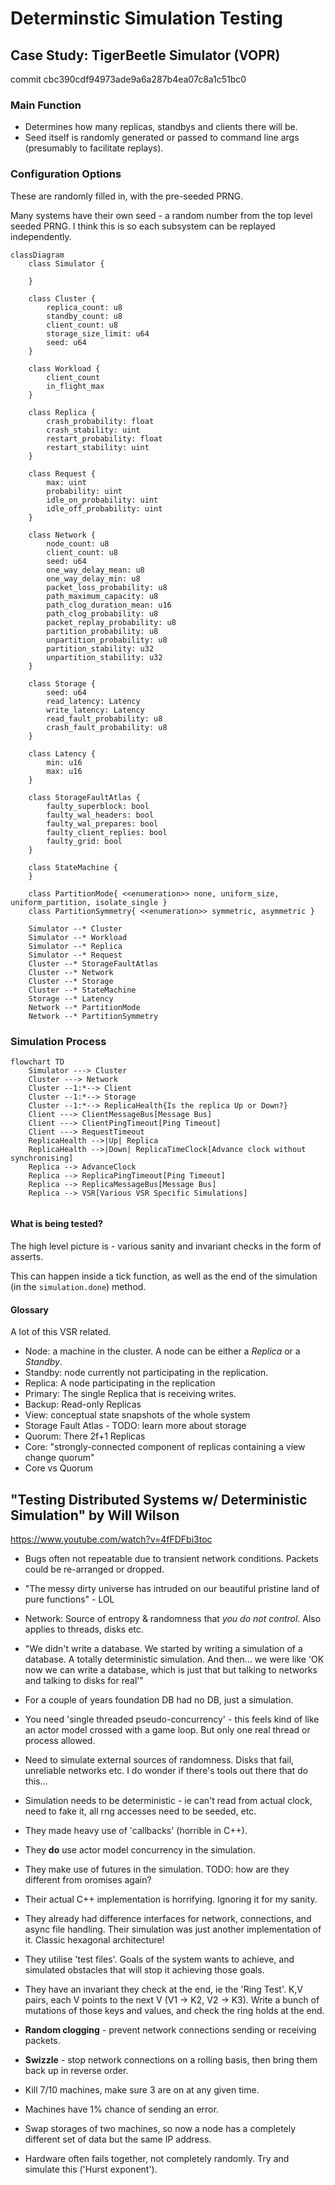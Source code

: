 # Determinstic Simulation Testing

## Case Study: TigerBeetle Simulator (VOPR)

commit cbc390cdf94973ade9a6a287b4ea07c8a1c51bc0 

### Main Function

- Determines how many replicas, standbys and clients there will be.
- Seed itself is randomly generated or passed to command line args (presumably to facilitate replays).

### Configuration Options

These are randomly filled in, with the pre-seeded PRNG.
 
Many systems have their own seed - a random number from the top level seeded PRNG. I think this is so each subsystem can be replayed independently.

```mermaid
classDiagram
    class Simulator {
  
    }

    class Cluster {
        replica_count: u8
        standby_count: u8
        client_count: u8
        storage_size_limit: u64
        seed: u64
    }

	class Workload {
		client_count
		in_flight_max
	}

    class Replica {
        crash_probability: float
        crash_stability: uint
        restart_probability: float
        restart_stability: uint
    }

    class Request {
        max: uint
        probability: uint
        idle_on_probability: uint
        idle_off_probability: uint
    }

    class Network {
        node_count: u8
        client_count: u8
        seed: u64
        one_way_delay_mean: u8
        one_way_delay_min: u8
        packet_loss_probability: u8
        path_maximum_capacity: u8
        path_clog_duration_mean: u16
        path_clog_probability: u8
        packet_replay_probability: u8
        partition_probability: u8
        unpartition_probability: u8
        partition_stability: u32
        unpartition_stability: u32
    }

    class Storage {
	    seed: u64
        read_latency: Latency
        write_latency: Latency
        read_fault_probability: u8
	    crash_fault_probability: u8
    }

	class Latency {
		min: u16
		max: u16
	}

	class StorageFaultAtlas {
		faulty_superblock: bool
		faulty_wal_headers: bool
		faulty_wal_prepares: bool
		faulty_client_replies: bool
		faulty_grid: bool
	}

    class StateMachine {
    }

	class PartitionMode{ <<enumeration>> none, uniform_size, uniform_partition, isolate_single }
	class PartitionSymmetry{ <<enumeration>> symmetric, asymmetric }

    Simulator --* Cluster
    Simulator --* Workload
    Simulator --* Replica
    Simulator --* Request
    Cluster --* StorageFaultAtlas
    Cluster --* Network
    Cluster --* Storage
    Cluster --* StateMachine
    Storage --* Latency
    Network --* PartitionMode
    Network --* PartitionSymmetry

```

### Simulation Process

```mermaid
flowchart TD
	Simulator ---> Cluster
	Cluster ---> Network
	Cluster --1:*--> Client
	Cluster --1:*--> Storage
	Cluster --1:*--> ReplicaHealth{Is the replica Up or Down?}
	Client ---> ClientMessageBus[Message Bus]
	Client ---> ClientPingTimeout[Ping Timeout]
	Client ---> RequestTimeout
	ReplicaHealth -->|Up| Replica
	ReplicaHealth -->|Down| ReplicaTimeClock[Advance clock without synchronising]
	Replica --> AdvanceClock
	Replica --> ReplicaPingTimeout[Ping Timeout]
	Replica --> ReplicaMessageBus[Message Bus]
	Replica --> VSR[Various VSR Specific Simulations]
	
```

#### What is being tested?

The high level picture is - various sanity and invariant checks in the form of asserts.

This can happen inside a tick function, as well as the end of the simulation (in the `simulation.done`) method.
#### Glossary

A lot of this VSR related.

- Node: a machine in the cluster. A node can be either a *Replica* or a *Standby*.
- Standby: node currently not participating in the replication.
- Replica: A node participating in the replication
- Primary: The single Replica that is receiving writes.
- Backup: Read-only Replicas
- View: conceptual state snapshots of the whole system
- Storage Fault Atlas - TODO: learn more about storage
- Quorum: There 2f+1 Replicas 
- Core: "strongly-connected component of replicas containing a view change quorum"
- Core vs Quorum

## "Testing Distributed Systems w/ Deterministic Simulation" by Will Wilson

https://www.youtube.com/watch?v=4fFDFbi3toc

- Bugs often not repeatable due to transient network conditions. Packets could be re-arranged or dropped.

- "The messy dirty universe has intruded on our beautiful pristine land of pure functions" - LOL

- Network: Source of entropy & randomness that *you do not control*. Also applies to threads, disks etc.

- "We didn't write a database. We started by writing a simulation of a database. A totally deterministic simulation. And then... we were like 'OK now we can write a database, which is just that but talking to networks and talking to disks for real'"

- For a couple of years foundation DB had no DB, just a simulation.

- You need 'single threaded pseudo-concurrency' - this feels kind of like an actor model crossed with a game loop. But only one real thread or process allowed.

- Need to simulate external sources of randomness. Disks that fail, unreliable networks etc. I do wonder if there's tools out there that do this...

- Simulation needs to be deterministic - ie can't read from actual clock, need to fake it, all rng accesses need to be seeded, etc.

- They made heavy use of 'callbacks' (horrible in C++).

- They **do** use actor model concurrency in the simulation.

- They make use of futures in the simulation. TODO: how are they different from oromises again?

- Their actual C++ implementation is horrifying. Ignoring it for my sanity.

- They already had difference interfaces for network, connections, and async file handling. Their simulation was just another implementation of it. Classic hexagonal architecture!

- They utilise 'test files'. Goals of the system wants to achieve, and simulated obstacles that will stop it achieving those goals.

- They have an invariant they check at the end, ie the 'Ring Test'. K,V pairs, each V points to the next V (V1 -> K2, V2 -> K3). Write a bunch of mutations of those keys and values, and check the ring holds at the end.

- **Random clogging** - prevent network connections sending or receiving packets.

- **Swizzle** - stop network connections on a rolling basis, then bring them back up in reverse order. 

- Kill 7/10 machines, make sure 3 are on at any given time.

- Machines have 1% chance of sending an error.

- Swap storages of two machines, so now a node has a completely different set of data but the same IP address.

- Hardware often fails together, not completely randomly. Try and simulate this ('Hurst exponent').
